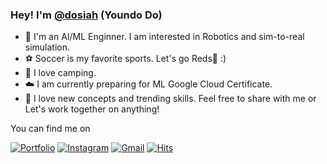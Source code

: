 ### Hey! I'm [@dosiah](https://doyoundo.github.io/) (Youndo Do) 

- 🤖 I'm an AI/ML Enginner. I am interested in Robotics and sim-to-real simulation. 
- ⚽ Soccer is my favorite sports. Let's go Reds🔱 :)
- 🌴 I love camping.
- ☁️ I am currently preparing for ML Google Cloud Certificate.
- 🚀 I love new concepts and trending skills. Feel free to share with me or Let's work together on anything!


You can find me on

[![Portfolio](http://img.shields.io/badge/-Portfolio-black?style=flat-square&logo=github&link=https://837477.github.io)](https://doyoundo.github.io/) 
[![Instagram](https://img.shields.io/badge/-Instagram-dd2a7b?style=flat-square&logo=instagram&logoColor=white&link=https://www.instagram.com/_seowjdals)](https://www.instagram.com/youndo_bro/) 
[![Gmail](https://img.shields.io/badge/-Gmail-d14836?style=flat-square&logo=Gmail&logoColor=white&link=mailto:8374770@gmail.com)](mailto:doryan607@gmail.com)
[![Hits](https://hits.seeyoufarm.com/api/count/incr/badge.svg?url=https%3A%2F%2Fgithub.com%2Fdoyoundo%2Fhit-counter&count_bg=%23E6EF1A&title_bg=%2342219C&icon=tinder.svg&icon_color=%23FFEFEF&title=hits&edge_flat=true)](https://hits.seeyoufarm.com)
